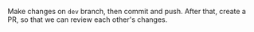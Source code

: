 Make changes on `dev` branch, then commit and push. After that, create a PR, so that we can review each other's changes.
